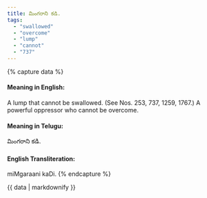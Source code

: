 ```yaml
---
title: మింగరాని కడి.
tags:
  - "swallowed"
  - "overcome"
  - "lump"
  - "cannot"
  - "737"
---
```


{% capture data %}
#### Meaning in English:
A lump that cannot be swallowed.
(See Nos. 253, 737, 1259, 1767.)
A powerful oppressor who cannot be overcome.

#### Meaning in Telugu:
మింగరాని కడి.

#### English Transliteration:
miMgaraani kaDi.
{% endcapture %}

{{ data | markdownify }}

